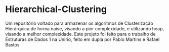 # Hierarchical-Clustering
Um repositório voltado para armazenar os algoritmos de Clusterização Hierárquica  de forma naive, visando a pior complexidade, e utilizando heap, visando a melhor complexidade. Este projeto foi feito para o trabalho de Estruturas de Dados 1 na Unirio, feito em dupla por Pablo Martins e Rafael Bastos
